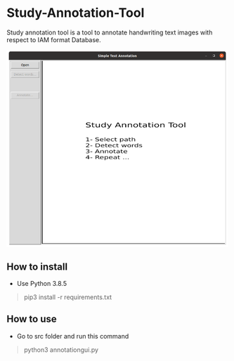 # Study-Annotation-Tool
Study annotation tool is a tool to annotate handwriting text images with respect to IAM format Database. 

![screen1](/images/screen1.png)


## How to install
* Use Python 3.8.5

 > pip3 install -r requirements.txt

## How to use
* Go to src folder and run this command

 > python3 annotationgui.py

